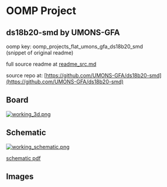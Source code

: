 # OOMP Project  
## ds18b20-smd  by UMONS-GFA  
  
oomp key: oomp_projects_flat_umons_gfa_ds18b20_smd  
(snippet of original readme)  
  
  
  full source readme at [readme_src.md](readme_src.md)  
  
source repo at: [https://github.com/UMONS-GFA/ds18b20-smd](https://github.com/UMONS-GFA/ds18b20-smd)  
## Board  
  
[![working_3d.png](working_3d_600.png)](working_3d.png)  
## Schematic  
  
[![working_schematic.png](working_schematic_600.png)](working_schematic.png)  
  
[schematic pdf](working_schematic.pdf)  
## Images  
